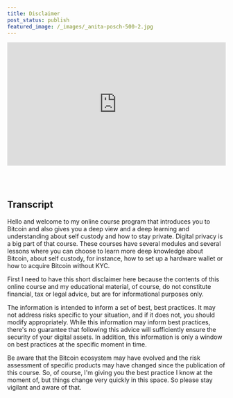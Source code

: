 ```yaml
---
title: Disclaimer
post_status: publish
featured_image: /_images/_anita-posch-500-2.jpg
---
```


<div style="padding:56.25% 0 0 0;position:relative;"><iframe src="https://player.vimeo.com/video/830759141?badge=0&amp;autopause=0&amp;player_id=0&amp;app_id=58479" frameborder="0" allow="autoplay; fullscreen; picture-in-picture" allowfullscreen style="position:absolute;top:0;left:0;width:100%;height:100%;" title="000 Intro and Disclaimer - Basic"></iframe></div>

<br/><br/>

## Transcript

Hello and welcome to my online course program that introduces you to Bitcoin and also gives you a deep view and a deep learning and understanding about self custody and how to stay private. Digital privacy is a big part of that course. These courses have several modules and several lessons where you can choose to learn more deep knowledge about Bitcoin, about self custody, for instance, how to set up a hardware wallet or how to acquire Bitcoin without KYC.  

First I need to have this short disclaimer here because the contents of this online course and my educational material, of course, do not constitute financial, tax or legal advice, but are for informational purposes only.  

The information is intended to inform a set of best, best practices. It may not address risks specific to your situation, and if it does not, you should modify appropriately. While this information may inform best practices, there's no guarantee that following this advice will sufficiently ensure the security of your digital assets. In addition, this information is only a window on best practices at the specific moment in time.  

Be aware that the Bitcoin ecosystem may have evolved and the risk assessment of specific products may have changed since the publication of this course. So, of course, I'm giving you the best practice I know at the moment of, but things change very quickly in this space. So please stay vigilant and aware of that.